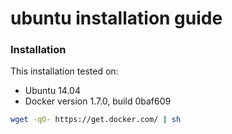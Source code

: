 
# ubuntu installation guide #

### Installation ###

This installation tested on:
 - Ubuntu 14.04
 - Docker version 1.7.0, build 0baf609

```bash
wget -qO- https://get.docker.com/ | sh
```
